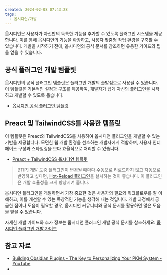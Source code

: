 ```yaml
---
created: 2024-02-08 07:43:28
tags:
  - 옵시디언/개발
---
```

옵시디언은 사용자가 자신만의 독특한 기능을 추가할 수 있도록 플러그인 시스템을 제공합니다. 이를 통해 옵시디언의 기능을 확장하고, 사용자 맞춤형 작업 환경을 구축할 수 있습니다. 개발을 시작하기 전에, 옵시디언의 공식 문서를 참조하면 유용한 가이드와 팁을 얻을 수 있습니다.

## 공식 플러그인 개발 템플릿
옵시디언의 공식 플러그인 템플릿은 플러그인 개발의 출발점으로 사용될 수 있습니다. 이 템플릿은 기본적인 설정과 구조를 제공하여, 개발자가 쉽게 자신의 플러그인을 시작하고 개발할 수 있도록 돕습니다.
- [옵시디언 공식 플러그인 템플릿](https://github.com/obsidianmd/obsidian-sample-plugin)

## Preact 및 TailwindCSS를 사용한 템플릿
이 템플릿은 Preact와 TailwindCSS를 사용하여 옵시디언 플러그인을 개발할 수 있는 기반을 제공합니다. 모던한 웹 개발 환경을 선호하는 개발자에게 적합하며, 사용자 인터페이스 구성과 스타일링을 보다 효율적으로 처리할 수 있습니다.
- [Preact + TailwindCSS 옵시디언 템플릿](https://github.com/ordidxzero/obsidian-preact-template)

> [!TIP] 개발 도중 플러그인이 변경될 때마다 수동으로 리로드하지 않고 자동으로 반영하고 싶다면, [Hot-Reload 플러그인](https://github.com/pjeby/hot-reload)을 설치하는 것이 좋습니다. 이 플러그인은 개발 효율성을 크게 향상시켜 줍니다.

옵시디언 플러그인을 개발하면서 가장 중요한 것은 사용자의 필요와 워크플로우를 잘 이해하고, 이를 개선할 수 있는 독창적인 기능을 생각해 내는 것입니다. 개발 과정에서 궁금한 점이나 도움이 필요할 경우, 옵시디언 커뮤니티와 공식 문서를 활용하면 많은 도움을 받을 수 있습니다.

자세한 개발 가이드와 추가 정보는 옵시디언 플러그인 개발 공식 문서를 참조하세요: [옵시디언 플러그인 개발 가이드](https://docs.obsidian.md/Plugins/Getting+started/Build+a+plugin)

## 참고 자료
- [Building Obsidian Plugins - The Key to Personalizing Your PKM System - YouTube](https://www.youtube.com/watch?v=QuuXM1Nbqxc)
-
